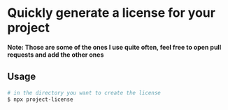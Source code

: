 # Quickly generate a license for your project

**Note: Those are some of the ones I use quite often, feel free to open pull requests and add the other ones**

## Usage

```bash
# in the directory you want to create the license
$ npx project-license
```
